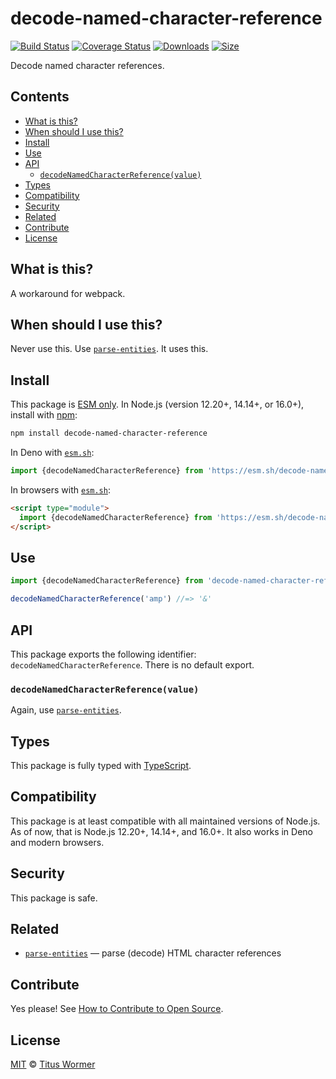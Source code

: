 # decode-named-character-reference

[![Build Status][build-badge]][build]
[![Coverage Status][coverage-badge]][coverage]
[![Downloads][downloads-badge]][downloads]
[![Size][size-badge]][size]

Decode named character references.

## Contents

*   [What is this?](readme.md##what-is-this)
*   [When should I use this?](readme.md##when-should-i-use-this)
*   [Install](readme.md##install)
*   [Use](readme.md##use)
*   [API](readme.md##api)
    *   [`decodeNamedCharacterReference(value)`](#decodenamedcharacterreferencevalue)
*   [Types](readme.md##types)
*   [Compatibility](readme.md##compatibility)
*   [Security](readme.md##security)
*   [Related](readme.md##related)
*   [Contribute](readme.md##contribute)
*   [License](readme.md##license)

## What is this?

A workaround for webpack.

## When should I use this?

Never use this.
Use [`parse-entities`][parse-entities].
It uses this.

## Install

This package is [ESM only][esm].
In Node.js (version 12.20+, 14.14+, or 16.0+), install with [npm][]:

```sh
npm install decode-named-character-reference
```

In Deno with [`esm.sh`][esmsh]:

```js
import {decodeNamedCharacterReference} from 'https://esm.sh/decode-named-character-reference@1'
```

In browsers with [`esm.sh`][esmsh]:

```html
<script type="module">
  import {decodeNamedCharacterReference} from 'https://esm.sh/decode-named-character-reference@1?bundle'
</script>
```

## Use

```js
import {decodeNamedCharacterReference} from 'decode-named-character-reference'

decodeNamedCharacterReference('amp') //=> '&'
```

## API

This package exports the following identifier: `decodeNamedCharacterReference`.
There is no default export.

### `decodeNamedCharacterReference(value)`

Again, use [`parse-entities`][parse-entities].

## Types

This package is fully typed with [TypeScript][].

## Compatibility

This package is at least compatible with all maintained versions of Node.js.
As of now, that is Node.js 12.20+, 14.14+, and 16.0+.
It also works in Deno and modern browsers.

## Security

This package is safe.

## Related

*   [`parse-entities`][parse-entities]
    — parse (decode) HTML character references

## Contribute

Yes please!
See [How to Contribute to Open Source][contribute].

## License

[MIT][license] © [Titus Wormer][author]

<!-- Definitions -->

[build-badge]: https://github.com/wooorm/decode-named-character-reference/workflows/main/badge.svg

[build]: https://github.com/wooorm/decode-named-character-reference/actions

[coverage-badge]: https://img.shields.io/codecov/c/github/wooorm/decode-named-character-reference.svg

[coverage]: https://codecov.io/github/wooorm/decode-named-character-reference

[downloads-badge]: https://img.shields.io/npm/dm/decode-named-character-reference.svg

[downloads]: https://www.npmjs.com/package/decode-named-character-reference

[size-badge]: https://img.shields.io/bundlephobia/minzip/decode-named-character-reference.svg

[size]: https://bundlephobia.com/result?p=decode-named-character-reference

[npm]: https://docs.npmjs.com/cli/install

[esmsh]: https://esm.sh

[license]: license

[author]: https://wooorm.com

[esm]: https://gist.github.com/sindresorhus/a39789f98801d908bbc7ff3ecc99d99c

[typescript]: https://www.typescriptlang.org

[contribute]: https://opensource.guide/how-to-contribute/

[parse-entities]: https://github.com/wooorm/parse-entities
